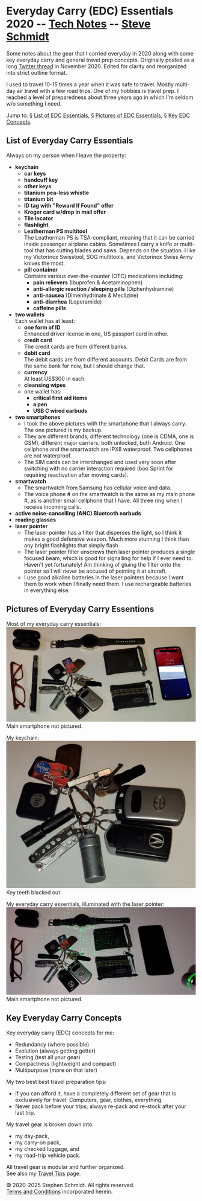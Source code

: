 
# Everyday Carry (EDC) Essentials 2020 -- [Tech Notes](..) -- [Steve Schmidt](/)
Some notes about the gear that I carried everyday in 2020 along with some key everyday carry and general travel prep concepts.
Originally posted as a long [Twitter thread](https://x.com/czmyt/status/1322948156238299143) in November 2020.
Edited for clarity and reorganized into strict outline format.

I used to travel 10-15 times a year when it was safe to travel.
Mostly multi-day air travel with a few road trips.
One of my hobbies is travel prep.
I reached a level of preparedness about three years ago in which I'm seldom w/o something I need.

Jump to:
    §&nbsp;[List of EDC Essentials](#list),
    §&nbsp;[Pictures of EDC Essentials](#pictures),
    §&nbsp;[Key EDC Concepts](#concepts).


<a name="list"></a>
## List of Everyday Carry Essentials

Always on my person when I leave the property:
- **keychain**
    - **car keys**
    - **handcuff key**
    - **other keys**
    - **titanium pea-less whistle**
    - **titanium bit**
    - **ID tag with "Reward If Found" offer**
    - **Kroger card w/drop in mail offer**
    - **Tile locator**
    - **flashlight**
    - **Leatherman PS multitool**
        <br />The Leatherman PS is TSA-compliant, meaning that it can be carried inside passenger airplane cabins.
        Sometimes I carry a knife or multi-tool that has cutting blades and saws.
        Depends on the situation.
        I like my Victorinox Swisstool, SOG multitools, and Victorinox Swiss Army knives the most.
    - **pill container**
        <br />Contains various over-the-counter (OTC) medications including:
        - **pain relievers** (Ibuprofen & Acetaminophen)
        - **anti-allergic reaction / sleeping pills** (Diphenhydramine)
        - **anti-nausea** (Dimenhydrinate & Meclizine)
        - **anti-diarrhea** (Loperamide)
        - **caffeine pills**
- **two wallets**
    <br />Each wallet has at least:
    - **one form of ID**
        <br />Enhanced driver license in one, US passport card in other.
    - **credit card**
        <br />The credit cards are from different banks.
    - **debit card**
        <br />The debit cards are from different accounts.
        Debit Cards are from the same bank for now, but I should change that.
    - **currency**
        <br />At least US$300 in each.
    - **cleansing wipes**
    - one wallet has:
        - **critical first aid items**
        - **a pen**
        - **USB C wired earbuds**
- **two smartphones**
    - I took the above pictures with the smartphone that I always carry.
        The one pictured is my backup.
    - They are different brands, different technology (one is CDMA, one is GSM), different major carriers, both unlocked, both Android.
        One cellphone and the smartwatch are IPX8 waterproof.
        Two cellphones are not waterproof.
    - The SIM cards can be interchanged and used very soon after switching with no carrier interaction required (boo Sprint for requiring reactivation after moving cards).
- **smartwatch**
    - The smartwatch from Samsung has cellular voice and data.
    - The voice phone # on the smartwatch is the same as my main phone #, as is another small cellphone that I have.
        All three ring when I receive incoming calls.
- **active noise-cancelling (ANC) Bluetooth earbuds**
- **reading glasses**
- **laser pointer**
    - The laser pointer has a filter that disperses the light, so I think it makes a good defensive weapon.
        Much more stunning I think than any bright flashlights that simply flash.
    - The laser pointer filter unscrews then laser pointer produces a single focused beam, which is good for signalling for help if I ever need to.
        Haven't yet fortunately!
        Am thinking of gluing the filter onto the pointer so I will never be accused of pointing it at aircraft.
    - I use good alkaline batteries in the laser pointers because I want them to work when I finally need them.
        I use rechargeable batteries in everything else.


<a name="pictures"></a>
## Pictures of Everyday Carry Essentions

Most of my everyday carry essentials:
[![Everyday Carry Essentials](edc-essentials.jpg)](edc-essentials.jpg)
Main smartphone not pictured.

My keychain:
[![Everyday Carry Keychain](edc-keychain.jpg)](edc-keychain.jpg)
Key teeth blacked out.

My everyday carry essentials, illuminated with the laser pointer:
[![Everyday Carry Essentials Illuminated](edc-essentials-illum.jpg)](edc-essentials-illum.jpg)
Main smartphone not pictured.


<a name="concepts"></a>
## Key Everyday Carry Concepts

Key everyday carry (EDC) concepts for me:
- Redundancy (where possible)
- Evolution (always getting getter)
- Testing (test all your gear)
- Compactness (lightweight and compact)
- Multipurpose (more on that later)

My two best best travel preparation tips:
- If you can afford it, have a completely different set of gear that is exclusively for travel: Computers, gear, clothes, everything.
- Never pack before your trips; always re-pack and re-stock after your last trip.

My travel gear is broken down into:
- my day-pack,
- my carry-on pack,
- my checked luggage, and
- my road-trip vehicle pack.

All travel gear is modular and further organized.
<br />See also my [Travel Tips](/travel-tips) page.

© 2020-2025 Stephen Schmidt.  All rights reserved.
<br />[Terms and Conditions](/terms-and-conditions) incorporated herein.
